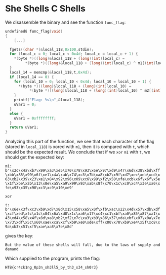 # She Shells C Shells

We disassemble the binary and see the function `func_flag`:

```c
undefined8 func_flag(void)
{
	[...]

  fgets((char *)&local_118,0x100,stdin);
  for (local_c = 0; local_c < 0x4d; local_c = local_c + 1) {
    *(byte *)((long)&local_118 + (long)(int)local_c) =
         *(byte *)((long)&local_118 + (long)(int)local_c) ^ m1[(int)local_c];
  }
  local_14 = memcmp(&local_118,t,0x4d);
  if (local_14 == 0) {
    for (local_10 = 0; local_10 < 0x4d; local_10 = local_10 + 1) {
      *(byte *)((long)&local_118 + (long)(int)local_10) =
           *(byte *)((long)&local_118 + (long)(int)local_10) ^ m2[(int)local_10];
    }
    printf("Flag: %s\n",&local_118);
    uVar1 = 0;
  }
  else {
    uVar1 = 0xffffffff;
  }
  return uVar1;
}

```

Analyzing this part of the function, we see that each character of the flag (stored in `local_118`) is xored with `m1`, then it is compared with `t`, which should be the expected result.
We conclude that if we `xor` `m1` with `t`, we should get the expected key:

``m1: b'\x2c\x4a\xb7\x99\xa3\xe5\x70\x78\x93\x6e\x97\xd9\x47\x6d\x38\xbd\xff\xbb\x85\x99\x6f\xe1\x4a\xab\x74\xc3\x7b\xa8\xb2\x9f\xd7\xec\xeb\xcd\x63\xb2\x39\x23\xe1\x84\x92\x96\x09\xc6\x99\xf2\x58\xfa\xcb\x6f\x6f\x5e\x1f\xbe\x2b\x13\x8e\xa5\xa9\x99\x93\xab\x8f\x70\x1c\xc0\xc4\x3e\xa6\xfe\x93\x35\x90\xc3\xc9\x10\xe9'``

`xor`

``t:
b'\x6e\x3f\xc3\xb9\xd7\x8d\x15\x58\xe5\x0f\xfb\xac\x22\x4d\x57\xdb\xdf\xcf\xed\xfc\x1c\x84\x6a\xd8\x1c\xa6\x17\xc4\xc1\xbf\xa0\x85\x87\xa1\x43\xd4\x58\x4f\x8d\xa8\xb2\xf2\x7c\xa3\xb9\x86\x37\xda\xbf\x07\x0a\x7e\x73\xdf\x5c\x60\xae\xca\xcf\xb9\xe0\xde\xff\x00\x70\xb9\xe4\x5f\xc8\x9a\xb3\x51\xf5\xae\xa8\x7e\x8d'``

gives the key:

``But the value of these shells will fall, due to the laws of supply and demand``

Which supplied to the program, prints the flag:

``HTB{cr4ck1ng_0p3n_sh3ll5_by_th3_s34_sh0r3}``
